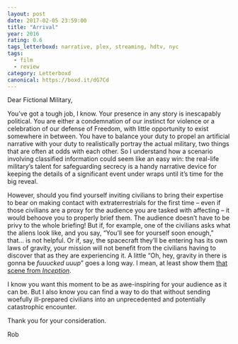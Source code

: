 ```yaml
---
layout: post 
date: 2017-02-05 23:59:00
title: "Arrival"
year: 2016
rating: 0.6
tags_letterboxd: narrative, plex, streaming, hdtv, nyc
tags:
  - film
  - review
category: Letterboxd
canonical: https://boxd.it/dG7Cd
---
```


Dear Fictional Military,

You’ve got a tough job, I know. Your presence in any story is inescapably political. You are either a condemnation of our instinct for violence or a celebration of our defense of Freedom, with little opportunity to exist somewhere in between. You have to balance your duty to propel an artificial narrative with your duty to realistically portray the actual military, two things that are often at odds with each other. So I understand how a scenario involving classified information could seem like an easy win: the real-life military’s talent for safeguarding secrecy is a handy narrative device for keeping the details of a significant event under wraps until it’s time for the big reveal.

However, should you find yourself inviting civilians to bring their expertise to bear on making contact with extraterrestrials for the first time – even if those civilians are a proxy for the audience you are tasked with affecting – it would behoove you to properly brief them. The audience doesn’t have to be privy to the whole briefing! But if, for example, one of the civilians asks what the aliens look like, and you say, “You’ll see for yourself soon enough,” that… is not helpful. Or if, say, the spacecraft they’ll be entering has its own laws of gravity, your mission will not benefit from the civilians having to discover that as they are experiencing it. A little “Oh, hey, gravity in there is gonna be <cite>fuuucked uuup</cite>” goes a long way. I mean, at least show them [that scene from <cite>Inception</cite>](https://www.youtube.com/watch?v=8PhiSSnaUKk).

I know you want this moment to be as awe-inspiring for your audience as it can be. But I also know you can find a way to do that without sending woefully ill-prepared civilians into an unprecedented and potentially catastrophic encounter.

Thank you for your consideration.

Rob
